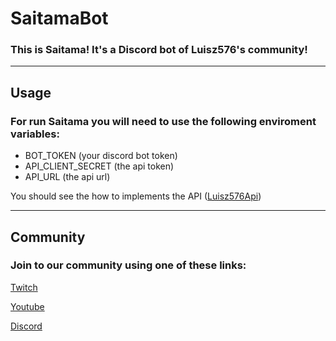 # SaitamaBot

### This is Saitama! It's a Discord bot of Luisz576's community!

---

## Usage

### For run Saitama you will need to use the following enviroment variables:

<ul>
    <li>BOT_TOKEN (your discord bot token)</li>
    <li>API_CLIENT_SECRET (the api token)</li>
    <li>API_URL (the api url)</li>
</ul>

You should see the how to implements the API ([Luisz576Api](https://github.com/Luisz576/Luisz576Api))

---

## Community

### Join to our community using one of these links:

[Twitch](https://www.twitch.tv/luisz576)

[Youtube](https://youtube.com/Luisz576)

[Discord](https://discord.com/invite/aaUsVVb)